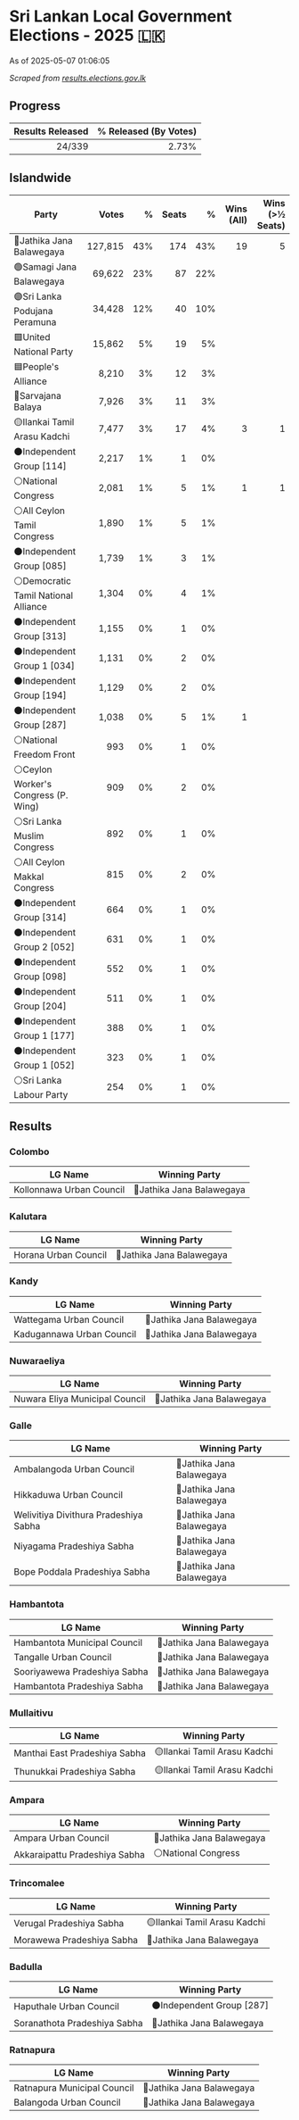 # Sri Lankan Local Government Elections - 2025 🇱🇰

As of 2025-05-07 01:06:05

*Scraped from [results.elections.gov.lk](https://results.elections.gov.lk)*

## Progress

| Results Released | % Released (By Votes) |
|--:|--:|
|24/339|2.73%|

## Islandwide

| Party | Votes | %  | Seats | % | Wins (All) | Wins (>½ Seats) |
|---|--:|--:|--:|--:|--:|--:|
|🔴Jathika Jana Balawegaya|127,815|43%|174|43%|19|5|
|🟢Samagi Jana Balawegaya|69,622|23%|87|22%|||
|🟣Sri Lanka Podujana Peramuna|34,428|12%|40|10%|||
|🟩United National Party|15,862|5%|19|5%|||
|🟦People's Alliance|8,210|3%|12|3%|||
|🔵Sarvajana Balaya|7,926|3%|11|3%|||
|🟡Ilankai Tamil Arasu Kadchi|7,477|3%|17|4%|3|1|
|⚫Independent Group [114]|2,217|1%|1|0%|||
|⚪National Congress|2,081|1%|5|1%|1|1|
|⚪All Ceylon Tamil Congress|1,890|1%|5|1%|||
|⚫Independent Group [085]|1,739|1%|3|1%|||
|⚪Democratic Tamil National Alliance|1,304|0%|4|1%|||
|⚫Independent Group [313]|1,155|0%|1|0%|||
|⚫Independent Group 1 [034]|1,131|0%|2|0%|||
|⚫Independent Group [194]|1,129|0%|2|0%|||
|⚫Independent Group [287]|1,038|0%|5|1%|1||
|⚪National Freedom Front|993|0%|1|0%|||
|⚪Ceylon Worker's Congress (P. Wing)|909|0%|2|0%|||
|⚪Sri Lanka Muslim Congress|892|0%|1|0%|||
|⚪All Ceylon Makkal Congress|815|0%|2|0%|||
|⚫Independent Group [314]|664|0%|1|0%|||
|⚫Independent Group 2 [052]|631|0%|1|0%|||
|⚫Independent Group [098]|552|0%|1|0%|||
|⚫Independent Group [204]|511|0%|1|0%|||
|⚫Independent Group 1 [177]|388|0%|1|0%|||
|⚫Independent Group 1 [052]|323|0%|1|0%|||
|⚪Sri Lanka Labour Party|254|0%|1|0%|||

## Results

### Colombo

| LG Name | Winning Party |
|---|---|
|Kollonnawa Urban Council|🔴Jathika Jana Balawegaya|

### Kalutara

| LG Name | Winning Party |
|---|---|
|Horana Urban Council|🔴Jathika Jana Balawegaya|

### Kandy

| LG Name | Winning Party |
|---|---|
|Wattegama Urban Council|🔴Jathika Jana Balawegaya|
|Kadugannawa Urban Council|🔴Jathika Jana Balawegaya|

### Nuwaraeliya

| LG Name | Winning Party |
|---|---|
|Nuwara Eliya Municipal Council|🔴Jathika Jana Balawegaya|

### Galle

| LG Name | Winning Party |
|---|---|
|Ambalangoda Urban Council|🔴Jathika Jana Balawegaya|
|Hikkaduwa Urban Council|🔴Jathika Jana Balawegaya|
|Welivitiya Divithura Pradeshiya Sabha|🔴Jathika Jana Balawegaya|
|Niyagama Pradeshiya Sabha|🔴Jathika Jana Balawegaya|
|Bope Poddala Pradeshiya Sabha|🔴Jathika Jana Balawegaya|

### Hambantota

| LG Name | Winning Party |
|---|---|
|Hambantota Municipal Council|🔴Jathika Jana Balawegaya|
|Tangalle Urban Council|🔴Jathika Jana Balawegaya|
|Sooriyawewa Pradeshiya Sabha|🔴Jathika Jana Balawegaya|
|Hambantota Pradeshiya Sabha|🔴Jathika Jana Balawegaya|

### Mullaitivu

| LG Name | Winning Party |
|---|---|
|Manthai East Pradeshiya Sabha|🟡Ilankai Tamil Arasu Kadchi|
|Thunukkai Pradeshiya Sabha|🟡Ilankai Tamil Arasu Kadchi|

### Ampara

| LG Name | Winning Party |
|---|---|
|Ampara Urban Council|🔴Jathika Jana Balawegaya|
|Akkaraipattu Pradeshiya Sabha|⚪National Congress|

### Trincomalee

| LG Name | Winning Party |
|---|---|
|Verugal Pradeshiya Sabha|🟡Ilankai Tamil Arasu Kadchi|
|Morawewa Pradeshiya Sabha|🔴Jathika Jana Balawegaya|

### Badulla

| LG Name | Winning Party |
|---|---|
|Haputhale Urban Council|⚫Independent Group [287]|
|Soranathota Pradeshiya Sabha|🔴Jathika Jana Balawegaya|

### Ratnapura

| LG Name | Winning Party |
|---|---|
|Ratnapura Municipal Council|🔴Jathika Jana Balawegaya|
|Balangoda Urban Council|🔴Jathika Jana Balawegaya|
